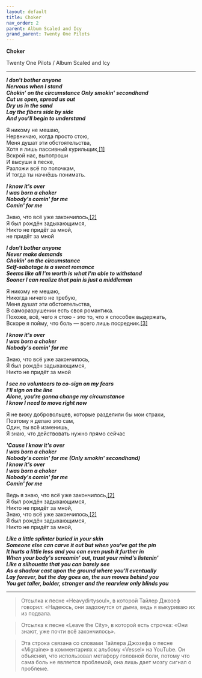 ```yaml
---  
layout: default  
title: Choker  
nav_order: 2  
parent: Album Scaled and Icy  
grand_parent: Twenty One Pilots  
---  
```


**Choker**
<p>
Twenty One Pilots / Album Scaled and Icy
</p>  

- - -

**_I don't bother anyone  
Nervous when I stand  
Chokin’ on the circumstance
Only smokin' secondhand  
Cut us open, spread us out  
Dry us in the sand  
Lay the fibers side by side  
And you'll begin to understand_**  

Я никому не мешаю,  
Нервничаю, когда просто стою,  
Меня душат эти обстоятельства,  
Хотя я лишь пассивный курильщик,<a href="#part1">[1]</a>  
Вскрой нас, выпотроши  
И высуши в песке,  
Разложи всё по полочкам,  
И тогда ты начнёшь понимать.  

**_I know it's over  
I was born a choker  
Nobody's comin' for me  
Comin' for me_**  

Знаю, что всё уже закончилось,<a href="#part1">[2]</a>  
Я был рождён задыхающимся,  
Никто не придёт за мной,  
не придёт за мной  

**_I don't bother anyone  
Never make demands  
Chokin' on the circumstance  
Self-sabotage is a sweet romance  
Seems like all I'm worth is what I'm able to withstand  
Sooner I can realize that pain is just a middleman_**  

Я никому не мешаю,  
Никогда ничего не требую,  
Меня душат эти обстоятельства,  
В саморазрушении есть своя романтика.  
Похоже, всё, чего я стою - это то, что я способен выдержать,  
Вскоре я пойму, что боль — всего лишь посредник.<a href="#part1">[3]</a>  

**_I know it's over  
I was born a choker  
Nobody's comin' for me_**  

Знаю, что всё уже закончилось,  
Я был рождён задыхающимся,  
Никто не придёт за мной  

**_I see no volunteers to co-sign on my fears  
I'll sign on the line  
Alone, you're gonna change my circumstance  
I know I need to move right now_**  

Я не вижу добровольцев, которые разделили бы мои страхи,  
Поэтому я делаю это сам,  
Один, ты всё изменишь,  
Я знаю, что действовать нужно прямо сейчас  

**_'Cause I know it's over  
I was born a choker  
Nobody's comin' for me (Only smokin' secondhand)  
I know it's over  
I was born a choker  
Nobody's comin' for me  
Comin' for me_**  

Ведь я знаю, что всё уже закончилось,<a href="#part1">[2]</a>  
Я был рождён задыхающимся,  
Никто не придёт за мной,  
Знаю, что всё уже закончилось,<a href="#part1">[2]</a>  
Я был рождён задыхающимся,  
Никто не придёт за мной,

**_Like a little splinter buried in your skin  
Someone else can carve it out but when you've got the pin  
It hurts a little less and you can even push it further in  
When your body's screamin' out, trust your mind's listenin'  
Like a silhouette that you can barely see  
As a shadow cast upon the ground where you'll eventually  
Lay forever, but the day goes on, the sun moves behind you  
You get taller, bolder, stronger and the rearview only blinds you_**  

- - -

> <article id="[1]">Отсылка к песне «Heavydirtysoul», в которой Тайлер Джозеф говорил: «Надеюсь, они задохнутся от дыма, ведь я выкуриваю их из подвала.  </article>  

> <article id="[2]">Отсылка к песне «Leave the City», в которой есть строчка: «Они знают, уже почти всё закончилось».  </article>  

> <article id="[3]">Эта строка связана со словами Тайлера Джозефа о песне «Migraine» в комментариях к альбому «Vessel» на YouTube. Он объяснял, что использовал метафору головной боли, потому что сама боль не является проблемой, она лишь дает мозгу сигнал о проблеме.</article>
